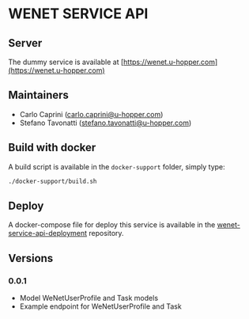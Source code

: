 # WENET SERVICE API


## Server

The dummy service is available at [https://wenet.u-hopper.com](https://wenet.u-hopper.com)

## Maintainers

- Carlo Caprini (carlo.caprini@u-hopper.com)
- Stefano Tavonatti (stefano.tavonatti@u-hopper.com)

## Build with docker

A build script is available in the `docker-support` folder, simply type:

```bash
./docker-support/build.sh
```

## Deploy

A docker-compose file for deploy this service is available in the [wenet-service-api-deployment](https://bitbucket.org/wenet/wenet-service-api-deployment/src/master/) repository.

## Versions

### 0.0.1

- Model WeNetUserProfile and Task models
- Example endpoint for WeNetUserProfile and Task